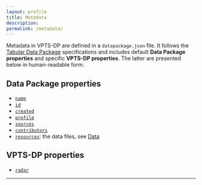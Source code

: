 ```yaml
---
layout: profile
title: Metadata
description: 
permalink: /metadata/
---
```


Metadata in VPTS-DP are defined in a `datapackage.json` file. It follows the [Tabular Data Package](https://specs.frictionlessdata.io/tabular-data-package/#specification) specifications and includes default **Data Package properties** and specific **VPTS-DP properties**. The latter are presented below in human-readable form.

## Data Package properties

- [`name`](https://specs.frictionlessdata.io/data-package/#name)
- [`id`](https://specs.frictionlessdata.io/data-package/#id)
- [`created`](https://specs.frictionlessdata.io/data-package/#created)
- [`profile`](https://specs.frictionlessdata.io/data-package/#profile)
- [`sources`](https://specs.frictionlessdata.io/data-package/#sources)
- [`contributors`](https://specs.frictionlessdata.io/data-package/#contributors)
- [`resources`](https://specs.frictionlessdata.io/data-package/#required-properties): the data files, see [Data](../data/)

## VPTS-DP properties

- [`radar`](#radar)

---
